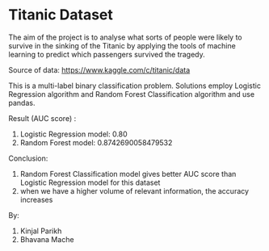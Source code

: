# Titanic Dataset 

The aim of the project is to analyse what sorts of people were likely to survive in the sinking of the Titanic by applying the tools of machine learning to predict which passengers survived the tragedy.

Source of data: https://www.kaggle.com/c/titanic/data


This is a multi-label binary classification problem. Solutions employ Logistic Regression algorithm and Random Forest Classification algorithm and use pandas.


Result (AUC score) :
1. Logistic Regression model: 0.80
2. Random Forest model: 0.8742690058479532

Conclusion:
1. Random Forest Classification model gives better AUC score than Logistic Regression model for this dataset 
2. when we have a higher volume of relevant information, the accuracy increases 

By:
1. Kinjal Parikh
2. Bhavana Mache

